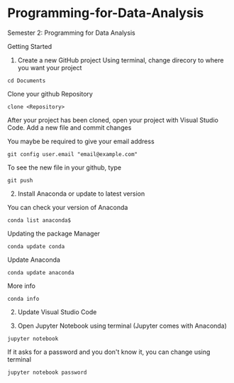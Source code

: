 # Programming-for-Data-Analysis
Semester 2:  Programming for Data Analysis 

Getting Started

1. Create a new GitHub project
 Using terminal, change direcory to where you want your project
```
cd Documents
```
Clone your github Repository
```
clone <Repository>
```
After your project has been cloned, open your project with Visual Studio Code. 
Add a new file and commit changes

You maybe be required to give your email address

```
git config user.email "email@example.com"
```
To see the new file in your github, type
```
git push
```

2. Install Anaconda or update to latest version

You can check your version of Anaconda
```
conda list anaconda$
```
Updating the package Manager
```
conda update conda
```
Update Anaconda
```
conda update anaconda
```
More info
```
conda info
```
2. Update Visual Studio Code

3. Open Jupyter Notebook using terminal (Jupyter comes with Anaconda)
```
jupyter notebook
```
If it asks for a password and you don't know it, you can change using terminal
```
jupyter notebook password
```

